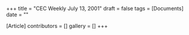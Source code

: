+++
title = "CEC Weekly July 13, 2001"
draft = false
tags = [Documents]
date = ""

[Article]
contributors = []
gallery = []
+++